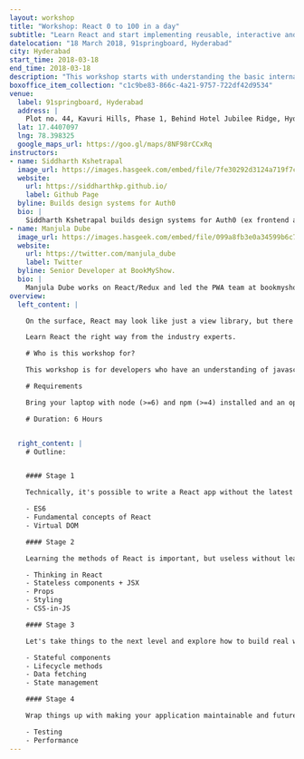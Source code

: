 ```yaml
---
layout: workshop
title: "Workshop: React 0 to 100 in a day"
subtitle: "Learn React and start implementing reusable, interactive and stateful UI components"
datelocation: "18 March 2018, 91springboard, Hyderabad"
city: Hyderabad
start_time: 2018-03-18
end_time: 2018-03-18
description: "This workshop starts with understanding the basic internals of React before exploring how to \"think in React\", best practices and solutions to real problems that you will experience while building an application."
boxoffice_item_collection: "c1c9be83-866c-4a21-9757-722df42d9534"
venue:
  label: 91springboard, Hyderabad
  address: |
    Plot no. 44, Kavuri Hills, Phase 1, Behind Hotel Jubilee Ridge, Hyderabad, Telangana 500033
  lat: 17.4407097
  lng: 78.398325
  google_maps_url: https://goo.gl/maps/8NF98rCCxRq
instructors:
- name: Siddharth Kshetrapal
  image_url: https://images.hasgeek.com/embed/file/7fe30292d3124a719f7cf163c1fff962
  website:
    url: https://siddharthkp.github.io/
    label: Github Page
  byline: Builds design systems for Auth0
  bio: |
    Siddharth Kshetrapal builds design systems for Auth0 (ex frontend architect at Practo). He is a regular speaker at javascript conferences (JSChannel, Reactfoo, CodeEurope, ReactFest London). He also co-organises React Bangalore.
- name: Manjula Dube
  image_url: https://images.hasgeek.com/embed/file/099a8fb3e0a34599b6c7504000f6d5a5
  website:
    url: https://twitter.com/manjula_dube
    label: Twitter
  byline: Senior Developer at BookMyShow.
  bio: |
    Manjula Dube works on React/Redux and led the PWA team at bookmyshow. She is an established speaker at React conferences around the world (JSChannel, Reactfoo, ReactAmsterdam, ReactBerlin). She’s also an organizer of Mumbai Women Coders.
overview:
  left_content: |

    On the surface, React may look like just a view library, but there is big ecosystem that revolves around it. This workshop starts with understanding the basic internals of React before exploring how to “think in React”, best practices and solutions to real problems that you will experience while building an application.

    Learn React the right way from the industry experts.

    # Who is this workshop for?

    This workshop is for developers who have an understanding of javascript, looking to get started with React or moving from a different framework like angular, ember, etc.

    # Requirements

    Bring your laptop with node (>=6) and npm (>=4) installed and an open mind :)

    # Duration: 6 Hours


  right_content: |
    # Outline:


    #### Stage 1

    Technically, it's possible to write a React app without the latest version of JavaScript, but it won't be easy. We'll learn the good parts that make it easier to write maintainable code with React. Let's also find the reason behind React's popularity, what makes it so good?

    - ES6
    - Fundamental concepts of React
    - Virtual DOM

    #### Stage 2

    Learning the methods of React is important, but useless without learning how to "think in React". Let's understand the patterns that make your components extremely reusable and your application more declarative.

    - Thinking in React
    - Stateless components + JSX
    - Props
    - Styling
    - CSS-in-JS

    #### Stage 3

    Let's take things to the next level and explore how to build real world applications that handle state and deal with data. If you have heard of state management libraries like redux or mobx, you'll learn how and more importantly when to use them to get the maximum benefit.

    - Stateful components
    - Lifecycle methods
    - Data fetching
    - State management

    #### Stage 4

    Wrap things up with making your application maintainable and future proof with testing. This is also where we explore potential performance bottlenecks that infest React applications.

    - Testing
    - Performance
---
```

